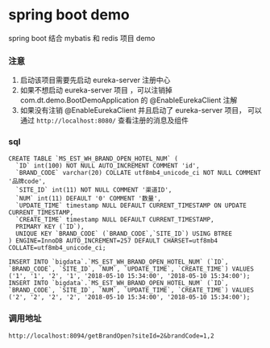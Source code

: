 # spring boot demo
spring boot 结合 mybatis 和 redis 项目 demo  
### 注意
1. 启动该项目需要先启动 eureka-server 注册中心
2. 如果不想启动 eureka-server 项目 ，可以注销掉 com.dt.demo.BootDemoApplication 的 @EnableEurekaClient 注解
3. 如果没有注销 @EnableEurekaClient 并且启动了 eureka-server 项目， 可以通过 `http://localhost:8080/` 查看注册的消息及组件

### sql
```$xslt
CREATE TABLE `MS_EST_WH_BRAND_OPEN_HOTEL_NUM` (
  `ID` int(100) NOT NULL AUTO_INCREMENT COMMENT 'id',
  `BRAND_CODE` varchar(20) COLLATE utf8mb4_unicode_ci NOT NULL COMMENT '品牌code',
  `SITE_ID` int(11) NOT NULL COMMENT '渠道ID',
  `NUM` int(11) DEFAULT '0' COMMENT '数量',
  `UPDATE_TIME` timestamp NULL DEFAULT CURRENT_TIMESTAMP ON UPDATE CURRENT_TIMESTAMP,
  `CREATE_TIME` timestamp NULL DEFAULT CURRENT_TIMESTAMP,
  PRIMARY KEY (`ID`),
  UNIQUE KEY `BRAND_CODE` (`BRAND_CODE`,`SITE_ID`) USING BTREE
) ENGINE=InnoDB AUTO_INCREMENT=257 DEFAULT CHARSET=utf8mb4 COLLATE=utf8mb4_unicode_ci;

INSERT INTO `bigdata`.`MS_EST_WH_BRAND_OPEN_HOTEL_NUM` (`ID`, `BRAND_CODE`, `SITE_ID`, `NUM`, `UPDATE_TIME`, `CREATE_TIME`) VALUES ('1', '1', '2', '1', '2018-05-10 15:34:00', '2018-05-10 15:34:00');
INSERT INTO `bigdata`.`MS_EST_WH_BRAND_OPEN_HOTEL_NUM` (`ID`, `BRAND_CODE`, `SITE_ID`, `NUM`, `UPDATE_TIME`, `CREATE_TIME`) VALUES ('2', '2', '2', '2', '2018-05-10 15:34:00', '2018-05-10 15:34:00');

``` 
### 调用地址
```
http://localhost:8094/getBrandOpen?siteId=2&brandCode=1,2
```